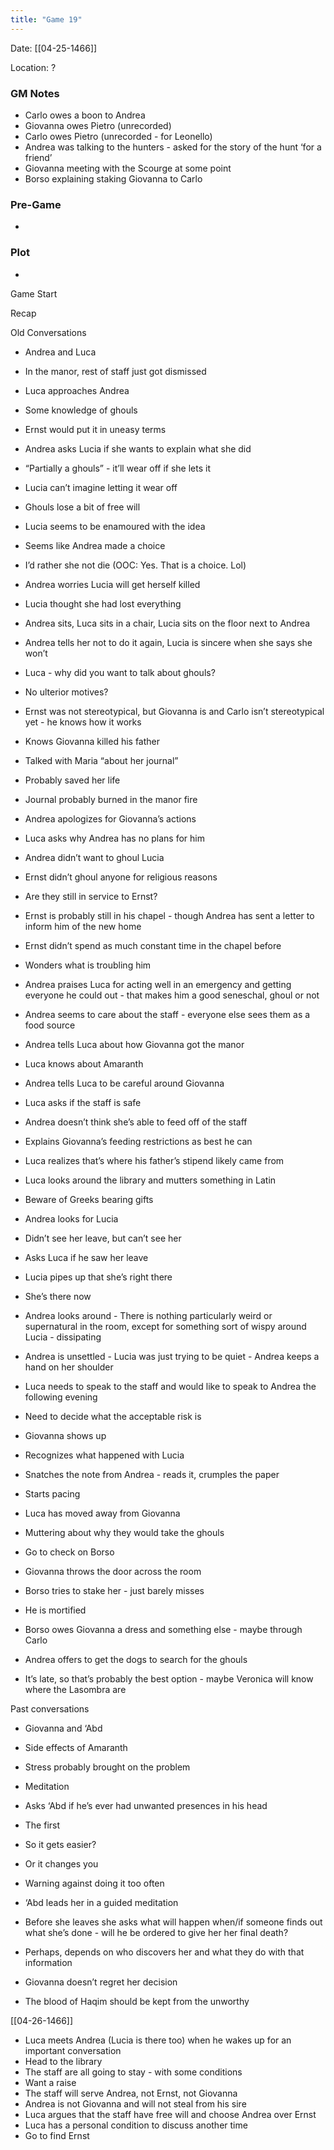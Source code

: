 ```yaml
---
title: "Game 19"
---
```


Date: [[04-25-1466]]

Location: ?

### GM Notes

-   Carlo owes a boon to Andrea
-   Giovanna owes Pietro (unrecorded)
-   Carlo owes Pietro (unrecorded - for Leonello)
-   Andrea was talking to the hunters - asked for the story of the hunt ‘for a friend’
-   Giovanna meeting with the Scourge at some point
-   Borso explaining staking Giovanna to Carlo
    

### Pre-Game
-     
    
### Plot

-     

Game Start

Recap

Old Conversations

-   Andrea and Luca
-   In the manor, rest of staff just got dismissed
-   Luca approaches Andrea
-   Some knowledge of ghouls

-   Ernst would put it in uneasy terms
    

-   Andrea asks Lucia if she wants to explain what she did
-   “Partially a ghouls” - it’ll wear off if she lets it
-   Lucia can’t imagine letting it wear off
-   Ghouls lose a bit of free will
-   Lucia seems to be enamoured with the idea
-   Seems like Andrea made a choice
    

-   I’d rather she not die (OOC: Yes. That is a choice. Lol)
    

-   Andrea worries Lucia will get herself killed
-   Lucia thought she had lost everything
-   Andrea sits, Luca sits in a chair, Lucia sits on the floor next to Andrea
-   Andrea tells her not to do it again, Lucia is sincere when she says she won’t
-   Luca - why did you want to talk about ghouls?
    

-   No ulterior motives?
-   Ernst was not stereotypical, but Giovanna is and Carlo isn’t stereotypical yet - he knows how it works
-   Knows Giovanna killed his father
    

-   Talked with Maria “about her journal”
-   Probably saved her life
-   Journal probably burned in the manor fire
    

-   Andrea apologizes for Giovanna’s actions
-   Luca asks why Andrea has no plans for him
    

-   Andrea didn’t want to ghoul Lucia
-   Ernst didn’t ghoul anyone for religious reasons

-   Are they still in service to Ernst?
-   Ernst is probably still in his chapel - though Andrea has sent a letter to inform him of the new home
-   Ernst didn’t spend as much constant time in the chapel before
-   Wonders what is troubling him
    

-   Andrea praises Luca for acting well in an emergency and getting everyone he could out - that makes him a good seneschal, ghoul or not
    
-   Andrea seems to care about the staff - everyone else sees them as a food source
-   Andrea tells Luca about how Giovanna got the manor
-   Luca knows about Amaranth
-   Andrea tells Luca to be careful around Giovanna
-   Luca asks if the staff is safe
-   Andrea doesn’t think she’s able to feed off of the staff
    

-   Explains Giovanna’s feeding restrictions as best he can
-   Luca realizes that’s where his father’s stipend likely came from

-   Luca looks around the library and mutters something in Latin
-   Beware of Greeks bearing gifts
    
-   Andrea looks for Lucia

-   Didn’t see her leave, but can’t see her
-   Asks Luca if he saw her leave
-   Lucia pipes up that she’s right there
-   She’s there now
    

-   Andrea looks around - There is nothing particularly weird or supernatural in the room, except for something sort of wispy around Lucia - dissipating
-   Andrea is unsettled - Lucia was just trying to be quiet - Andrea keeps a hand on her shoulder
-   Luca needs to speak to the staff and would like to speak to Andrea the following evening
    

-   Need to decide what the acceptable risk is
-   Giovanna shows up
    

-   Recognizes what happened with Lucia
-   Snatches the note from Andrea - reads it, crumples the paper
-   Starts pacing

-   Luca has moved away from Giovanna
-   Muttering about why they would take the ghouls
    

-   Go to check on Borso
-   Giovanna throws the door across the room
-   Borso tries to stake her - just barely misses
    

-   He is mortified
    

-   Borso owes Giovanna a dress and something else - maybe through Carlo
-   Andrea offers to get the dogs to search for the ghouls
-   It’s late, so that’s probably the best option - maybe Veronica will know where the Lasombra are
    

  

Past conversations

-   Giovanna and ‘Abd
-   Side effects of Amaranth
-   Stress probably brought on the problem
-   Meditation
-   Asks ‘Abd if he’s ever had unwanted presences in his head
    

-   The first
-   So it gets easier?
-   Or it changes you
    

-   Warning against doing it too often
-   ‘Abd leads her in a guided meditation
    
-   Before she leaves she asks what will happen when/if someone finds out what she’s done - will he be ordered to give her her final death?
-   Perhaps, depends on who discovers her and what they do with that information
-   Giovanna doesn’t regret her decision
-   The blood of Haqim should be kept from the unworthy
    

  

[[04-26-1466]]

-   Luca meets Andrea (Lucia is there too) when he wakes up for an important conversation
-   Head to the library
-   The staff are all going to stay - with some conditions 
-   Want a raise
-   The staff will serve Andrea, not Ernst, not Giovanna
-   Andrea is not Giovanna and will not steal from his sire 
-   Luca argues that the staff have free will and choose Andrea over Ernst
-   Luca has a personal condition to discuss another time  
-   Go to find Ernst
